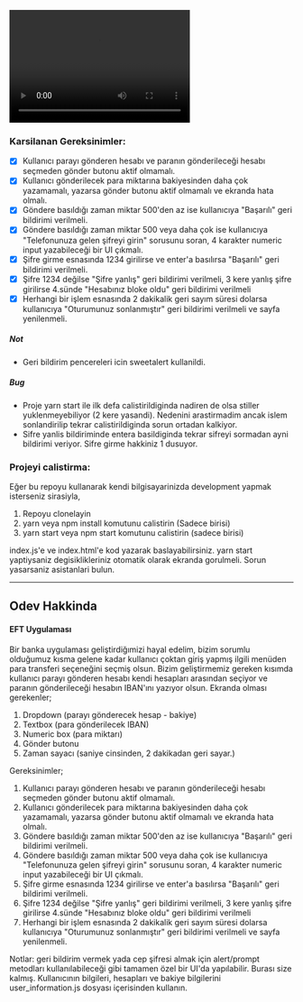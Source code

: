
<video src="https://user-images.githubusercontent.com/58252790/124765496-af7b6c80-df3e-11eb-937a-69af6815b1eb.mp4" width="320" height="200" controls preload autoplay></video>

### Karsilanan Gereksinimler:

- [x] Kullanıcı parayı gönderen hesabı ve paranın gönderileceği hesabı seçmeden gönder butonu aktif olmamalı.
- [x] Kullanıcı gönderilecek para miktarına bakiyesinden daha çok yazamamalı, yazarsa gönder butonu aktif olmamalı ve ekranda hata olmalı.
- [x] Göndere basıldığı zaman miktar 500'den az ise kullanıcıya "Başarılı" geri bildirimi verilmeli.
- [x] Göndere basıldığı zaman miktar 500 veya daha çok ise kullanıcıya "Telefonunuza gelen şifreyi girin" sorusunu soran, 4 karakter numeric input yazabileceği bir UI çıkmalı.
- [x] Şifre girme esnasında 1234 girilirse ve enter'a basılırsa "Başarılı" geri bildirimi verilmeli.
- [x] Şifre 1234 değilse "Şifre yanlış" geri bildirimi verilmeli, 3 kere yanlış şifre girilirse 4.sünde "Hesabınız bloke oldu" geri bildirimi verilmeli
- [x] Herhangi bir işlem esnasında 2 dakikalik geri sayım süresi dolarsa kullanıcıya "Oturumunuz sonlanmıştır" geri bildirimi verilmeli ve sayfa yenilenmeli.

##### Not

- Geri bildirim pencereleri icin sweetalert kullanildi.

##### Bug

- Proje yarn start ile ilk defa calistirildiginda nadiren de olsa stiller yuklenmeyebiliyor (2 kere yasandi). Nedenini arastirmadim ancak islem sonlandirilip tekrar calistirildiginda sorun ortadan kalkiyor.
- Sifre yanlis bildiriminde entera basildiginda tekrar sifreyi sormadan ayni bildirimi veriyor. Sifre girme hakkiniz 1 dusuyor.

### Projeyi calistirma:

Eğer bu repoyu kullanarak kendi bilgisayarinizda development yapmak isterseniz sirasiyla,

1. Repoyu clonelayin
2. yarn veya npm install komutunu calistirin (Sadece birisi)
3. yarn start veya npm start komutunu calistirin (sadece birisi)

index.js'e ve index.html'e kod yazarak baslayabilirsiniz. yarn start yaptiysaniz degisiklikleriniz otomatik olarak ekranda gorulmeli. Sorun yasarsaniz asistanlari bulun.

---

## Odev Hakkinda

#### EFT Uygulaması

Bir banka uygulaması geliştirdiğımizi hayal edelim, bizim sorumlu olduğumuz kısma gelene kadar kullanıcı çoktan giriş yapmış ilgili menüden para transferi seçeneğini seçmiş olsun.
Bizim geliştirmemiz gereken kısımda kullanıcı parayı gönderen hesabı kendi hesapları arasından seçiyor ve paranın gönderileceği hesabın IBAN'ını yazıyor olsun.
Ekranda olması gerekenler;

1. Dropdown (parayı gönderecek hesap - bakiye)
2. Textbox (para gönderilecek IBAN)
3. Numeric box (para miktarı)
4. Gönder butonu
5. Zaman sayacı (saniye cinsinden, 2 dakikadan geri sayar.)

Gereksinimler;

1. Kullanıcı parayı gönderen hesabı ve paranın gönderileceği hesabı seçmeden gönder butonu aktif olmamalı.
2. Kullanıcı gönderilecek para miktarına bakiyesinden daha çok yazamamalı, yazarsa gönder butonu aktif olmamalı ve ekranda hata olmalı.
3. Göndere basıldığı zaman miktar 500'den az ise kullanıcıya "Başarılı" geri bildirimi verilmeli.
4. Göndere basıldığı zaman miktar 500 veya daha çok ise kullanıcıya "Telefonunuza gelen şifreyi girin" sorusunu soran, 4 karakter numeric input yazabileceği bir UI çıkmalı.
5. Şifre girme esnasında 1234 girilirse ve enter'a basılırsa "Başarılı" geri bildirimi verilmeli.
6. Şifre 1234 değilse "Şifre yanlış" geri bildirimi verilmeli, 3 kere yanlış şifre girilirse 4.sünde "Hesabınız bloke oldu" geri bildirimi verilmeli
7. Herhangi bir işlem esnasında 2 dakikalik geri sayım süresi dolarsa kullanıcıya "Oturumunuz sonlanmıştır" geri bildirimi verilmeli ve sayfa yenilenmeli.

Notlar: geri bildirim vermek yada cep şifresi almak için alert/prompt metodları kullanılabileceği gibi tamamen özel bir UI'da yapılabilir. Burası size kalmış.
Kullanıcının bilgileri, hesapları ve bakiye bilgilerini user_information.js dosyası içerisinden kullanın.
